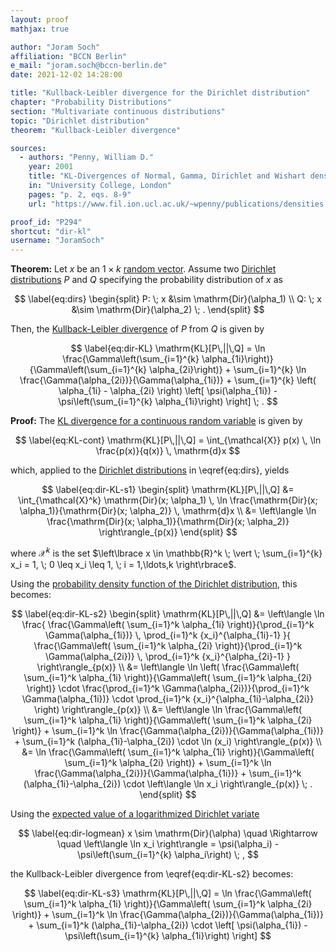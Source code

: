 ```yaml
---
layout: proof
mathjax: true

author: "Joram Soch"
affiliation: "BCCN Berlin"
e_mail: "joram.soch@bccn-berlin.de"
date: 2021-12-02 14:28:00

title: "Kullback-Leibler divergence for the Dirichlet distribution"
chapter: "Probability Distributions"
section: "Multivariate continuous distributions"
topic: "Dirichlet distribution"
theorem: "Kullback-Leibler divergence"

sources:
  - authors: "Penny, William D."
    year: 2001
    title: "KL-Divergences of Normal, Gamma, Dirichlet and Wishart densities"
    in: "University College, London"
    pages: "p. 2, eqs. 8-9"
    url: "https://www.fil.ion.ucl.ac.uk/~wpenny/publications/densities.ps"

proof_id: "P294"
shortcut: "dir-kl"
username: "JoramSoch"
---
```



**Theorem:** Let $x$ be an $1 \times k$ [random vector](/D/rvec). Assume two [Dirichlet distributions](/D/dir) $P$ and $Q$ specifying the probability distribution of $x$ as

$$ \label{eq:dirs}
\begin{split}
P: \; x &\sim \mathrm{Dir}(\alpha_1) \\
Q: \; x &\sim \mathrm{Dir}(\alpha_2) \; .
\end{split}
$$

Then, the [Kullback-Leibler divergence](/D/kl) of $P$ from $Q$ is given by

$$ \label{eq:dir-KL}
\mathrm{KL}[P\,||\,Q] = \ln \frac{\Gamma\left(\sum_{i=1}^{k} \alpha_{1i}\right)}{\Gamma\left(\sum_{i=1}^{k} \alpha_{2i}\right)} + \sum_{i=1}^{k} \ln \frac{\Gamma(\alpha_{2i})}{\Gamma(\alpha_{1i})} + \sum_{i=1}^{k} \left( \alpha_{1i} - \alpha_{2i} \right) \left[ \psi(\alpha_{1i}) - \psi\left(\sum_{i=1}^{k} \alpha_{1i}\right) \right] \; .
$$


**Proof:** The [KL divergence for a continuous random variable](/D/kl) is given by 

$$ \label{eq:KL-cont}
\mathrm{KL}[P\,||\,Q] = \int_{\mathcal{X}} p(x) \, \ln \frac{p(x)}{q(x)} \, \mathrm{d}x
$$

which, applied to the [Dirichlet distributions](/D/mvn) in \eqref{eq:dirs}, yields

$$ \label{eq:dir-KL-s1}
\begin{split}
\mathrm{KL}[P\,||\,Q] &= \int_{\mathcal{X}^k} \mathrm{Dir}(x; \alpha_1) \, \ln \frac{\mathrm{Dir}(x; \alpha_1)}{\mathrm{Dir}(x; \alpha_2)} \, \mathrm{d}x \\
&= \left\langle \ln \frac{\mathrm{Dir}(x; \alpha_1)}{\mathrm{Dir}(x; \alpha_2)} \right\rangle_{p(x)}
\end{split}
$$

where $\mathcal{X}^k$ is the set $\left\lbrace x \in \mathbb{R}^k \; \vert \; \sum_{i=1}^{k} x_i = 1, \; 0 \leq x_i \leq 1, \; i = 1,\ldots,k \right\rbrace$.

Using the [probability density function of the Dirichlet distribution](/P/dir-pdf), this becomes:

$$ \label{eq:dir-KL-s2}
\begin{split}
\mathrm{KL}[P\,||\,Q] &= \left\langle \ln \frac{ \frac{\Gamma\left( \sum_{i=1}^k \alpha_{1i} \right)}{\prod_{i=1}^k \Gamma(\alpha_{1i})} \, \prod_{i=1}^k {x_i}^{\alpha_{1i}-1} }{ \frac{\Gamma\left( \sum_{i=1}^k \alpha_{2i} \right)}{\prod_{i=1}^k \Gamma(\alpha_{2i})} \, \prod_{i=1}^k {x_i}^{\alpha_{2i}-1} } \right\rangle_{p(x)} \\
&= \left\langle \ln \left( \frac{\Gamma\left( \sum_{i=1}^k \alpha_{1i} \right)}{\Gamma\left( \sum_{i=1}^k \alpha_{2i} \right)} \cdot \frac{\prod_{i=1}^k \Gamma(\alpha_{2i})}{\prod_{i=1}^k \Gamma(\alpha_{1i})} \cdot \prod_{i=1}^k {x_i}^{\alpha_{1i}-\alpha_{2i}} \right) \right\rangle_{p(x)} \\
&= \left\langle \ln \frac{\Gamma\left( \sum_{i=1}^k \alpha_{1i} \right)}{\Gamma\left( \sum_{i=1}^k \alpha_{2i} \right)} + \sum_{i=1}^k \ln \frac{\Gamma(\alpha_{2i})}{\Gamma(\alpha_{1i})} + \sum_{i=1}^k (\alpha_{1i}-\alpha_{2i}) \cdot \ln (x_i) \right\rangle_{p(x)} \\
&= \ln \frac{\Gamma\left( \sum_{i=1}^k \alpha_{1i} \right)}{\Gamma\left( \sum_{i=1}^k \alpha_{2i} \right)} + \sum_{i=1}^k \ln \frac{\Gamma(\alpha_{2i})}{\Gamma(\alpha_{1i})} + \sum_{i=1}^k (\alpha_{1i}-\alpha_{2i}) \cdot \left\langle \ln x_i \right\rangle_{p(x)} \; .
\end{split}
$$

Using the [expected value of a logarithmized Dirichlet variate](/P/dir-logmean)

$$ \label{eq:dir-logmean}
x \sim \mathrm{Dir}(\alpha) \quad \Rightarrow \quad \left\langle \ln x_i \right\rangle = \psi(\alpha_i) - \psi\left(\sum_{i=1}^{k} \alpha_i\right) \; ,
$$

the Kullback-Leibler divergence from \eqref{eq:dir-KL-s2} becomes:

$$ \label{eq:dir-KL-s3}
\mathrm{KL}[P\,||\,Q] = \ln \frac{\Gamma\left( \sum_{i=1}^k \alpha_{1i} \right)}{\Gamma\left( \sum_{i=1}^k \alpha_{2i} \right)} + \sum_{i=1}^k \ln \frac{\Gamma(\alpha_{2i})}{\Gamma(\alpha_{1i})} + \sum_{i=1}^k (\alpha_{1i}-\alpha_{2i}) \cdot \left[ \psi(\alpha_{1i}) - \psi\left(\sum_{i=1}^{k} \alpha_{1i}\right) \right]
$$